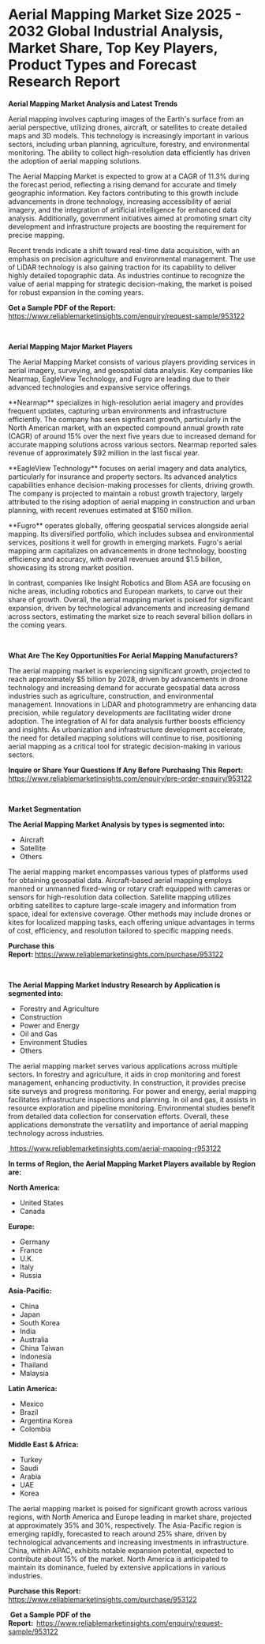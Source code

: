<p><h1>Aerial Mapping Market Size 2025 - 2032 Global Industrial Analysis, Market Share, Top Key Players, Product Types and Forecast Research Report</h1></p><p><strong>Aerial Mapping Market Analysis and Latest Trends</strong></p>
<p><p>Aerial mapping involves capturing images of the Earth's surface from an aerial perspective, utilizing drones, aircraft, or satellites to create detailed maps and 3D models. This technology is increasingly important in various sectors, including urban planning, agriculture, forestry, and environmental monitoring. The ability to collect high-resolution data efficiently has driven the adoption of aerial mapping solutions.</p><p>The Aerial Mapping Market is expected to grow at a CAGR of 11.3% during the forecast period, reflecting a rising demand for accurate and timely geographic information. Key factors contributing to this growth include advancements in drone technology, increasing accessibility of aerial imagery, and the integration of artificial intelligence for enhanced data analysis. Additionally, government initiatives aimed at promoting smart city development and infrastructure projects are boosting the requirement for precise mapping.</p><p>Recent trends indicate a shift toward real-time data acquisition, with an emphasis on precision agriculture and environmental management. The use of LiDAR technology is also gaining traction for its capability to deliver highly detailed topographic data. As industries continue to recognize the value of aerial mapping for strategic decision-making, the market is poised for robust expansion in the coming years.</p></p>
<p><strong>Get a Sample PDF of the Report:&nbsp;</strong> <a href="https://www.reliablemarketinsights.com/enquiry/request-sample/953122?utm_campaign=3093&utm_medium=2&utm_source=Github&utm_content=ia&utm_term=17042025&utm_id=aerial-mapping">https://www.reliablemarketinsights.com/enquiry/request-sample/953122</a></p>
<p>&nbsp;</p>
<p><strong>Aerial Mapping Major Market Players</strong></p>
<p><p>The Aerial Mapping Market consists of various players providing services in aerial imagery, surveying, and geospatial data analysis. Key companies like Nearmap, EagleView Technology, and Fugro are leading due to their advanced technologies and expansive service offerings.</p><p>**Nearmap** specializes in high-resolution aerial imagery and provides frequent updates, capturing urban environments and infrastructure efficiently. The company has seen significant growth, particularly in the North American market, with an expected compound annual growth rate (CAGR) of around 15% over the next five years due to increased demand for accurate mapping solutions across various sectors. Nearmap reported sales revenue of approximately $92 million in the last fiscal year.</p><p>**EagleView Technology** focuses on aerial imagery and data analytics, particularly for insurance and property sectors. Its advanced analytics capabilities enhance decision-making processes for clients, driving growth. The company is projected to maintain a robust growth trajectory, largely attributed to the rising adoption of aerial mapping in construction and urban planning, with recent revenues estimated at $150 million.</p><p>**Fugro** operates globally, offering geospatial services alongside aerial mapping. Its diversified portfolio, which includes subsea and environmental services, positions it well for growth in emerging markets. Fugro's aerial mapping arm capitalizes on advancements in drone technology, boosting efficiency and accuracy, with overall revenues around $1.5 billion, showcasing its strong market position.</p><p>In contrast, companies like Insight Robotics and Blom ASA are focusing on niche areas, including robotics and European markets, to carve out their share of growth. Overall, the aerial mapping market is poised for significant expansion, driven by technological advancements and increasing demand across sectors, estimating the market size to reach several billion dollars in the coming years.</p></p>
<p>&nbsp;</p>
<p><strong>What Are The Key Opportunities For Aerial Mapping Manufacturers?</strong></p>
<p><p>The aerial mapping market is experiencing significant growth, projected to reach approximately $5 billion by 2028, driven by advancements in drone technology and increasing demand for accurate geospatial data across industries such as agriculture, construction, and environmental management. Innovations in LiDAR and photogrammetry are enhancing data precision, while regulatory developments are facilitating wider drone adoption. The integration of AI for data analysis further boosts efficiency and insights. As urbanization and infrastructure development accelerate, the need for detailed mapping solutions will continue to rise, positioning aerial mapping as a critical tool for strategic decision-making in various sectors.</p></p>
<p><strong>Inquire or Share Your Questions If Any Before Purchasing This Report:</strong> <a href="https://www.reliablemarketinsights.com/enquiry/pre-order-enquiry/953122?utm_campaign=3093&utm_medium=2&utm_source=Github&utm_content=ia&utm_term=17042025&utm_id=aerial-mapping">https://www.reliablemarketinsights.com/enquiry/pre-order-enquiry/953122</a></p>
<p>&nbsp;</p>
<p><strong>Market Segmentation</strong></p>
<p><strong>The Aerial Mapping Market Analysis by types is segmented into:</strong></p>
<p><ul><li>Aircraft</li><li>Satellite</li><li>Others</li></ul></p>
<p><p>The aerial mapping market encompasses various types of platforms used for obtaining geospatial data. Aircraft-based aerial mapping employs manned or unmanned fixed-wing or rotary craft equipped with cameras or sensors for high-resolution data collection. Satellite mapping utilizes orbiting satellites to capture large-scale imagery and information from space, ideal for extensive coverage. Other methods may include drones or kites for localized mapping tasks, each offering unique advantages in terms of cost, efficiency, and resolution tailored to specific mapping needs.</p></p>
<p><strong>Purchase this Report:&nbsp;</strong><a href="https://www.reliablemarketinsights.com/purchase/953122?utm_campaign=3093&utm_medium=2&utm_source=Github&utm_content=ia&utm_term=17042025&utm_id=aerial-mapping">https://www.reliablemarketinsights.com/purchase/953122</a></p>
<p>&nbsp;</p>
<p><strong>The Aerial Mapping Market Industry Research by Application is segmented into:</strong></p>
<p><ul><li>Forestry and Agriculture</li><li>Construction</li><li>Power and Energy</li><li>Oil and Gas</li><li>Environment Studies</li><li>Others</li></ul></p>
<p><p>The aerial mapping market serves various applications across multiple sectors. In forestry and agriculture, it aids in crop monitoring and forest management, enhancing productivity. In construction, it provides precise site surveys and progress monitoring. For power and energy, aerial mapping facilitates infrastructure inspections and planning. In oil and gas, it assists in resource exploration and pipeline monitoring. Environmental studies benefit from detailed data collection for conservation efforts. Overall, these applications demonstrate the versatility and importance of aerial mapping technology across industries.</p></p>
<p><a href="https://www.reliablemarketinsights.com/aerial-mapping-r953122?utm_campaign=3093&utm_medium=2&utm_source=Github&utm_content=ia&utm_term=17042025&utm_id=aerial-mapping">&nbsp;https://www.reliablemarketinsights.com/aerial-mapping-r953122</a></p>
<p><strong>In terms of Region, the Aerial Mapping Market Players available by Region are:</strong></p>
<p>
    <p> <strong> North America: </strong>
        <ul>
            <li>United States</li>
            <li>Canada</li>
        </ul>
        </p> 
    <p> <strong> Europe: </strong>
        <ul>
            <li>Germany</li>
            <li>France</li>
            <li>U.K.</li>
            <li>Italy</li>
            <li>Russia</li>
        </ul>
        </p> 
    <p> <strong> Asia-Pacific: </strong>
        <ul>
            <li>China</li>
            <li>Japan</li>
            <li>South Korea</li>
            <li>India</li>
            <li>Australia</li>
            <li>China Taiwan</li>
            <li>Indonesia</li>
            <li>Thailand</li>
            <li>Malaysia</li>
        </ul>
        </p> 
    <p> <strong> Latin America: </strong>
        <ul>
            <li>Mexico</li>
            <li>Brazil</li>
            <li>Argentina Korea</li>
            <li>Colombia</li>
        </ul>
        </p> 
    <p> <strong> Middle East & Africa: </strong>
        <ul>
            <li>Turkey</li>
            <li>Saudi</li>
            <li>Arabia</li>
            <li>UAE</li>
            <li>Korea</li>
        </ul>
    </p>
    </p>
<p><p>The aerial mapping market is poised for significant growth across various regions, with North America and Europe leading in market share, projected at approximately 35% and 30%, respectively. The Asia-Pacific region is emerging rapidly, forecasted to reach around 25% share, driven by technological advancements and increasing investments in infrastructure. China, within APAC, exhibits notable expansion potential, expected to contribute about 15% of the market. North America is anticipated to maintain its dominance, fueled by extensive applications in various industries.</p></p>
<p><strong>Purchase this Report: </strong><a href="https://www.reliablemarketinsights.com/purchase/953122?utm_campaign=3093&utm_medium=2&utm_source=Github&utm_content=ia&utm_term=17042025&utm_id=aerial-mapping">https://www.reliablemarketinsights.com/purchase/953122</a></p>
<p>&nbsp;<strong>Get a Sample PDF of the Report:&nbsp;&nbsp;</strong><a href="https://www.reliablemarketinsights.com/enquiry/request-sample/953122?utm_campaign=3093&utm_medium=2&utm_source=Github&utm_content=ia&utm_term=17042025&utm_id=aerial-mapping">https://www.reliablemarketinsights.com/enquiry/request-sample/953122</a></p>
<p><strong></strong></p>
<p><p></p><p></p><p></p></p>